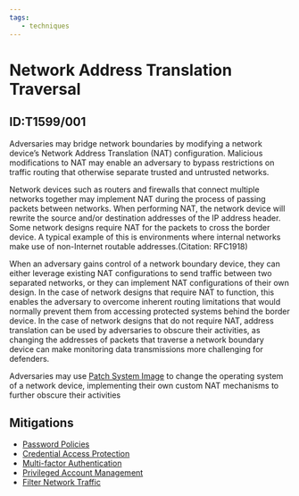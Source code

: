 ```yaml
---
tags:
   - techniques
---
```

# Network Address Translation Traversal
## ID:T1599/001
Adversaries may bridge network boundaries by modifying a network device’s Network Address Translation (NAT) configuration. Malicious modifications to NAT may enable an adversary to bypass restrictions on traffic routing that otherwise separate trusted and untrusted networks.

Network devices such as routers and firewalls that connect multiple networks together may implement NAT during the process of passing packets between networks. When performing NAT, the network device will rewrite the source and/or destination addresses of the IP address header. Some network designs require NAT for the packets to cross the border device.  A typical example of this is environments where internal networks make use of non-Internet routable addresses.(Citation: RFC1918)

When an adversary gains control of a network boundary device, they can either leverage existing NAT configurations to send traffic between two separated networks, or they can implement NAT configurations of their own design.  In the case of network designs that require NAT to function, this enables the adversary to overcome inherent routing limitations that would normally prevent them from accessing protected systems behind the border device.  In the case of network designs that do not require NAT, address translation can be used by adversaries to obscure their activities, as changing the addresses of packets that traverse a network boundary device can make monitoring data transmissions more challenging for defenders.  

Adversaries may use [Patch System Image](/mitre/techniques/T1601/001) to change the operating system of a network device, implementing their own custom NAT mechanisms to further obscure their activities
## Mitigations
* [Password Policies](mitigations/M1027)
* [Credential Access Protection](mitigations/M1043)
* [Multi-factor Authentication](mitigations/M1032)
* [Privileged Account Management](mitigations/M1026)
* [Filter Network Traffic](mitigations/M1037)

